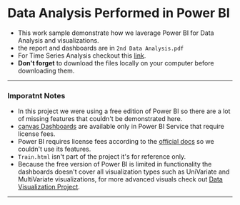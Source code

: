 # Data Analysis Performed in Power BI
* This work sample demonstrate how we laverage Power BI for Data Analysis and visualizations.
* the report and dashboards are in `2nd Data Analysis.pdf`
* For Time Series Analysis checkout this [link](https://github.com/YousefSaber/Time-Series-Analysis-Project).
* **Don't forget** to download the files locally on your computer before downloading them.
***
### Imporatnt Notes
* In this project we were using a free edition of Power BI so there are a lot of missing features that couldn't be demonstrated here. 
* [canvas Dashboards](https://docs.microsoft.com/en-us/power-bi/create-reports/service-dashboards) are available only in Power BI Service that require license fees.
* Power BI requires license fees according to the [official docs](https://docs.microsoft.com/en-us/power-bi/fundamentals/service-get-started) so we couldn't use its features. 
* `Train.html` isn't part of the project it's for reference only.
* Because the free version of Power BI is limited in functionality the dashboards doesn't cover all visualization types such as UniVariate and MultiVariate visualizations, for more advanced visuals check out [Data Visualization Project](https://github.com/YousefSaber/Visualization-Project).
***
